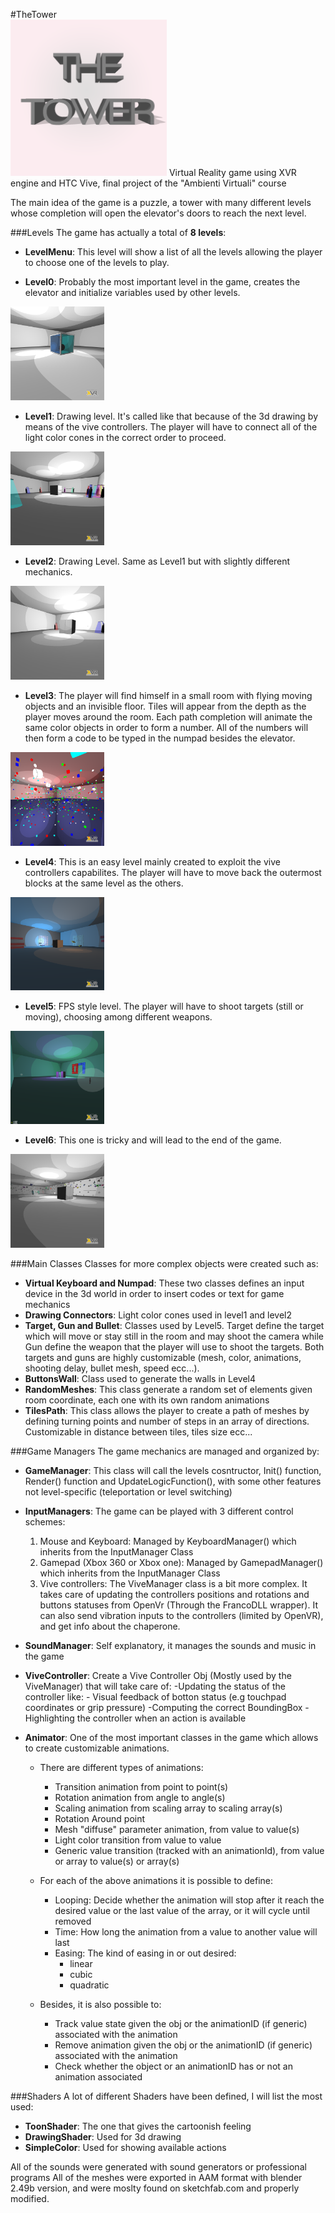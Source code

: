 #TheTower<br/>
<img src="https://github.com/Gabryxx7/TheTower/blob/master/Textures/thetower.png" alt="The Tower Logo" width="250"/>
Virtual Reality game using XVR engine and HTC Vive, final project of the "Ambienti Virtuali" course

The main idea of the game is a puzzle, a tower with many different levels whose completion will open the elevator's doors to reach the next level.

###Levels
The game has actually a total of **8 levels**:

- **LevelMenu**: This level will show a list of all the levels allowing the player to choose one of the levels to play.

- **Level0**: Probably the most important level in the game, creates the elevator and initialize variables used by other levels.
<img src="https://github.com/Gabryxx7/TheTower/blob/master/Textures/Level0Prev.png" alt="Level 0 Prev" width="150"/>

- **Level1**: Drawing level. It's called like that because of the 3d drawing by means of the vive controllers. The player will have to connect all of the light color cones in the correct order to proceed.<br/>
<img src="https://github.com/Gabryxx7/TheTower/blob/master/Textures/Level1Prev.png" alt="Level 1 Prev" width="150"/>

- **Level2**: Drawing Level. Same as Level1 but with slightly different mechanics.<br/>
<img src="https://github.com/Gabryxx7/TheTower/blob/master/Textures/Level2Prev.png" alt="Level 2 Prev" width="150"/>

- **Level3**: The player will find himself in a small room with flying moving objects and an invisible floor. Tiles will appear from the depth as the player moves around the room. Each path completion will animate the same color objects in order to form a number. All of the numbers will then form a code to be typed in the numpad besides the elevator.<br/>
<img src="https://github.com/Gabryxx7/TheTower/blob/master/Textures/Level3Prev.png" alt="Level 3 Prev" width="150"/>

- **Level4**: This is an easy level mainly created to exploit the vive controllers capabilites. The player will have to move back the outermost blocks at the same level as the others.<br/>
<img src="https://github.com/Gabryxx7/TheTower/blob/master/Textures/Level5Prev.png" alt="Level 5 Prev" width="150"/>

- **Level5**: FPS style level. The player will have to shoot targets (still or moving), choosing among different weapons.<br/>
<img src="https://github.com/Gabryxx7/TheTower/blob/master/Textures/Level6Prev.png" alt="Level 6 Prev" width="150"/>

- **Level6**: This one is tricky and will lead to the end of the game.<br/>
<img src="https://github.com/Gabryxx7/TheTower/blob/master/Textures/Level4Prev.png" alt="Level 4 Prev" width="150"/>
	
###Main Classes
Classes for more complex objects were created such as:
- **Virtual Keyboard and Numpad**: These two classes defines an input device in the 3d world in order to insert codes or text for game mechanics
- **Drawing Connectors**: Light color cones used in level1 and level2
- **Target, Gun and Bullet**: Classes used by Level5. Target define the target which will move or stay still in the room and may shoot the camera while Gun define the weapon that the player will use to shoot the targets. Both targets and guns are highly customizable (mesh, color, animations, shooting delay, bullet mesh, speed ecc...).
- **ButtonsWall**: Class used to generate the walls in Level4
- **RandomMeshes**: This class generate a random set of elements given room coordinate, each one with its own random animations
- **TilesPath**: This class allows the player to create a path of meshes by defining turning points and number of steps in an array of directions. Customizable in distance between tiles, tiles size ecc...

###Game Managers
The game mechanics are managed and organized by:

- **GameManager**: This class will call the levels cosntructor, Init() function, Render() function and UpdateLogicFunction(), with some other features not level-specific (teleportation or level switching)
- **InputManagers**: The game can be played with 3 different control schemes:
	1. Mouse and Keyboard: Managed by KeyboardManager() which inherits from the InputManager Class
	2. Gamepad (Xbox 360 or Xbox one): Managed by GamepadManager() which inherits from the InputManager Class
	3. Vive controllers: The ViveManager class is a bit more complex. It takes care of updating the controllers positions and rotations and buttons statuses from OpenVr (Through the FrancoDLL wrapper). It can also send vibration inputs to the controllers (limited by OpenVR), and get info about the chaperone.
	
- **SoundManager**: Self explanatory, it manages the sounds and music in the game
- **ViveController**: Create a Vive Controller Obj (Mostly used by the ViveManager) that will take care of:
	-Updating the status of the controller like:
		- Visual feedback of botton status (e.g touchpad coordinates or grip pressure)
	-Computing the correct BoundingBox
	-Highlighting the controller when an action is available


- **Animator**: One of the most important classes in the game which allows to create customizable animations.	 
	- There are different types of animations:
		- Transition animation from point to point(s)
		- Rotation animation from angle to angle(s)
		- Scaling animation from scaling array to scaling array(s)
		- Rotation Around point
		- Mesh "diffuse" parameter animation, from value to value(s)
		- Light color transition from value to value
		- Generic value transition (tracked with an animationId), from value or array to value(s) or array(s)

	- For each of the above animations it is possible to define:
		- Looping: Decide whether the animation will stop after it reach the desired value or the last value of the array, or it will cycle until removed
		- Time: How long the animation from a value to another value will last
		- Easing: The kind of easing in or out desired:
			- linear
			- cubic
			- quadratic

	- Besides, it is also possible to:
		- Track value state given the obj or the animationID (if generic) associated with the animation
		- Remove animation given the obj or the animationID (if generic) associated with the animation
		- Check whether the object or an animationID has or not an animation associated

###Shaders
A lot of different Shaders have been defined, I will list the most used:
- **ToonShader**: The one that gives the cartoonish feeling
- **DrawingShader**: Used for 3d drawing
- **SimpleColor**: Used for showing available actions
	
All of the sounds were generated with sound generators or professional programs
All of the meshes were exported in AAM format with blender 2.49b version, and were moslty found on sketchfab.com and properly modified.
